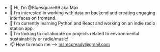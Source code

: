 - 👋 Hi, I’m @Bluesquare99 aka Max
- 👀 I’m interested in working with data on backend and creating engaging interfaces on frontend.
- 🌱 I’m currently learning Python and React and working on an indie radio station app.
- 💞️ I’m looking to collaborate on projects related to environmental sustainability or radio/music!
- 📫 How to reach me --> msmccready@gmail.com

<!---
Bluesquare99/Bluesquare99 is a ✨ special ✨ repository because its `README.md` (this file) appears on your GitHub profile.
You can click the Preview link to take a look at your changes.
--->

